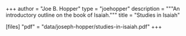 +++
author = "Joe B. Hopper"
type = "joehopper"
description = """An introductory outline on the book of Isaiah."""
title = "Studies in Isaiah"

[files]
"pdf" = "data/joseph-hopper/studies-in-isaiah.pdf"
+++